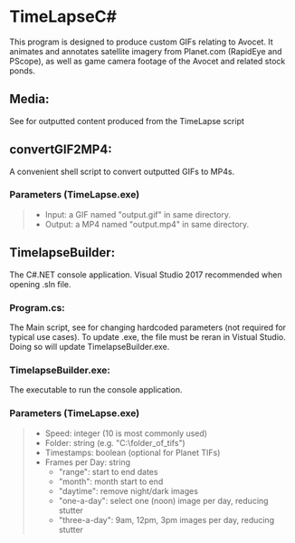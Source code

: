 # TimeLapseC#

This program is designed to produce custom GIFs relating to Avocet. It animates and annotates satellite imagery from Planet.com (RapidEye and PScope), as well as game camera footage of the Avocet and related stock ponds.

## Media: 

See for outputted content produced from the TimeLapse script

## convertGIF2MP4:

A convenient shell script to convert outputted GIFs to MP4s. 

### Parameters (TimeLapse.exe)
> + Input: a GIF named "output.gif" in same directory.
> + Output: a MP4 named "output.mp4" in same directory.

## TimelapseBuilder:

The C#.NET console application. Visual Studio 2017 recommended when opening .sln file.

### Program.cs:

The Main script, see for changing hardcoded parameters (not required for typical use cases). To update .exe, the file must be reran in Vistual Studio. Doing so will update TimelapseBuilder.exe. 

### TimelapseBuilder.exe:

The executable to run the console application. 

### Parameters (TimeLapse.exe)
> + Speed: integer (10 is most commonly used)
> + Folder: string (e.g. "C:\folder_of_tifs")
> + Timestamps: boolean (optional for Planet TIFs)
> + Frames per Day: string
>   + "range": start to end dates
>   + "month": month start to end
>   + "daytime": remove night/dark images
>   + "one-a-day": select one (noon) image per day, reducing stutter
>   + "three-a-day": 9am, 12pm, 3pm images per day, reducing stutter